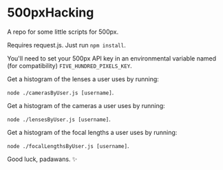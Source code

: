 # 500pxHacking

A repo for some little scripts for 500px.

Requires request.js. Just run `npm install`.

You'll need to set your 500px API key in an environmental variable named (for compatibility) `FIVE_HUNDRED_PIXELS_KEY`.

Get a histogram of the lenses a user uses by running:

`node ./camerasByUser.js [username]`.

Get a histogram of the cameras a user uses by running:

`node ./lensesByUser.js [username]`.

Get a histogram of the focal lengths a user uses by running:

`node ./focalLengthsByUser.js [username]`.

Good luck, padawans. :sparkles:
